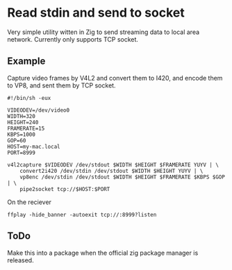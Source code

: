 # Read stdin and send to socket
Very simple utility witten in Zig to send streaming data to local area network.
Currently only supports TCP socket.

## Example

Capture video frames by V4L2 and convert them to I420, and encode them to VP8, and sent them by TCP socket.

```
#!/bin/sh -eux

VIDEODEV=/dev/video0
WIDTH=320
HEIGHT=240
FRAMERATE=15
KBPS=1000
GOP=60
HOST=my-mac.local
PORT=8999

v4l2capture $VIDEODEV /dev/stdout $WIDTH $HEIGHT $FRAMERATE YUYV | \
    convert2i420 /dev/stdin /dev/stdout $WIDTH $HEIGHT YUYV | \
    vp8enc /dev/stdin /dev/stdout $WIDTH $HEIGHT $FRAMERATE $KBPS $GOP | \
    pipe2socket tcp://$HOST:$PORT
```

On the reciever

```
ffplay -hide_banner -autoexit tcp://:8999?listen
```

## ToDo

Make this into a package when the official zig package manager is released.
